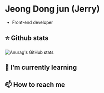 # Jeong Dong jun (Jerry)
- Front-end developer


## ⭐️ Github stats 
![Anurag's GitHub stats](https://github-readme-stats.vercel.app/api?username=jdwns96&show_icons=true&theme=default)

## 🌱 I’m currently learning


## 📫 How to reach me
